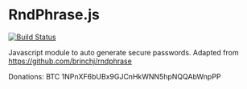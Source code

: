 RndPhrase.js
============
[![Build Status](https://travis-ci.org/RndPhrase/RndPhrase.js.svg?branch=master)](https://travis-ci.org/RndPhrase/RndPhrase.js)

Javascript module to auto generate secure passwords. Adapted from https://github.com/brinchj/rndphrase

Donations: BTC 1NPnXF6bUBx9GJCnHkWNN5hpNQQAbWnpPP